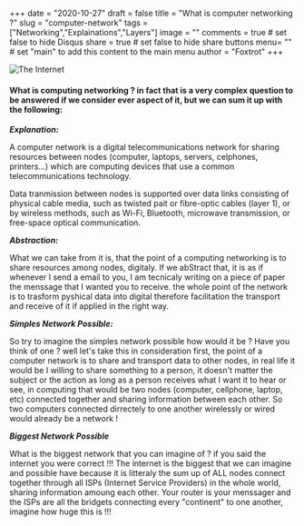 +++
date = "2020-10-27"
draft = false
title = "What is computer networking ?"
slug = "computer-network"
tags = ["Networking","Explainations","Layers"]
image = ""
comments = true	# set false to hide Disqus
share = true	# set false to hide share buttons
menu= ""		# set "main" to add this content to the main menu
author = "Foxtrot"
+++

![The Internet](https://external-content.duckduckgo.com/iu/?u=https%3A%2F%2Fhosbeg.com%2Fwp-content%2Fuploads%2F2018%2F09%2Fbest-satellite-internet-service.jpeg&f=1&nofb=1)

#### What is computing networking ? in fact that is a very complex question to be answered if we consider ever aspect of it, but we can sum it up with the following:

**_Explanation:_**

A computer network is a digital telecommunications network for sharing resources between nodes (computer, laptops, servers, celphones, printers...) which are computing devices that use a common telecommunications technology.

Data tranmission between nodes is supported over data links consisting of physical cable media, such as twisted pait or fibre-optic cables (layer 1), or by wireless methods, such as Wi-Fi, Bluetooth, microwave transmission, or free-space optical communication.

**_Abstraction:_**

What we can take from it is, that the point of a computing networking is to share resources among nodes, digitaly. If we abStract that, it is as if whenever I send a email to you, I am tecnicaly writing on a piece of paper the menssage that I wanted you to receive. the whole point of the network is to trasform pyshical data into digital therefore facilitation the transport and receive of it if applied in the right way.

**_Simples Network Possible:_**

So try to imagine the simples network possible how would it be ? Have you think of one ? well let's take this in consideration first, the point of a computer network is to share and transport data to other nodes, in real life it would be I willing to share something to a person, it doesn't matter the subject or the action as long as a person receives what I want it to hear or see, in computing that would be two nodes (computer, cellphone, laptop, etc) connected together and sharing information between each other. So two computers connected dirrectely to one another wirelessly or wired would already be a network !

**_Biggest Network Possible_**

What is the biggest network that you can imagine of ? if you said the internet you were correct !!! The internet is the biggest that we can imagine and possible have because it is litteraly the sum up of ALL nodes connect together through all ISPs (Internet Service Providers) in the whole world, sharing information amoung each other. Your router is your menssager and the ISPs are all the bridgets connecting every "continent" to one another, imagine how huge this is !!!
